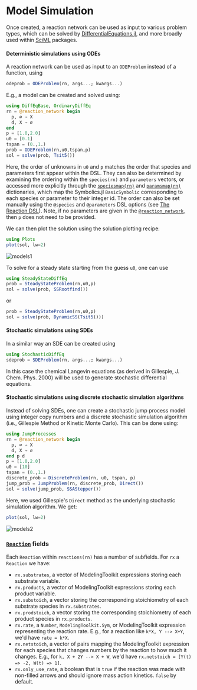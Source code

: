 # Model Simulation

Once created, a reaction network can be used as input to various problem types,
which can be solved by
[DifferentialEquations.jl](http://docs.sciml.ai/DiffEqDocs/stable/),
and more broadly used within [SciML](https://sciml.ai) packages.

#### Deterministic simulations using ODEs

A reaction network can be used as input to an `ODEProblem` instead of a
function, using

```julia
odeprob = ODEProblem(rn, args...; kwargs...)
```

E.g., a model can be created and solved using:

```julia
using DiffEqBase, OrdinaryDiffEq
rn = @reaction_network begin
  p, ∅ → X
  d, X → ∅
end
p = [1.0,2.0]
u0 = [0.1]
tspan = (0.,1.)
prob = ODEProblem(rn,u0,tspan,p)
sol = solve(prob, Tsit5())
```

Here, the order of unknowns in `u0` and `p` matches the order that species and
parameters first appear within the DSL. They can also be determined by examining
the ordering within the `species(rn)` and `parameters` vectors, or accessed more
explicitly through the [`speciesmap(rn)`](@ref) and [`paramsmap(rn)`](@ref)
dictionaries, which map the Symbolics.jl `BasicSymbolic` corresponding to each
species or parameter to their integer id. The order can also be set manually
using the `@species` and `@parameters` DSL options (see [The Reaction
DSL](@ref)). Note, if no parameters are given in the
[`@reaction_network`](@ref), then `p` does not need to be provided.

We can then plot the solution using the solution plotting recipe:

```julia
using Plots
plot(sol, lw=2)
```

![models1](../assets/models1.svg)

To solve for a steady state starting from the guess `u0`, one can use

```julia
using SteadyStateDiffEq
prob = SteadyStateProblem(rn,u0,p)
sol = solve(prob, SSRootfind())
```

or

```julia
prob = SteadyStateProblem(rn,u0,p)
sol = solve(prob, DynamicSS(Tsit5()))
```

#### Stochastic simulations using SDEs

In a similar way an SDE can be created using

```julia
using StochasticDiffEq
sdeprob = SDEProblem(rn, args...; kwargs...)
```

In this case the chemical Langevin equations (as derived in Gillespie, J. Chem.
Phys. 2000) will be used to generate stochastic differential equations.

#### Stochastic simulations using discrete stochastic simulation algorithms

Instead of solving SDEs, one can create a stochastic jump process model using
integer copy numbers and a discrete stochastic simulation algorithm (i.e.,
Gillespie Method or Kinetic Monte Carlo). This can be done using:

```julia
using JumpProcesses
rn = @reaction_network begin
  p, ∅ → X
  d, X → ∅
end p d
p = [1.0,2.0]
u0 = [10]
tspan = (0.,1.)
discrete_prob = DiscreteProblem(rn, u0, tspan, p)
jump_prob = JumpProblem(rn, discrete_prob, Direct())
sol = solve(jump_prob, SSAStepper())
```

Here, we used Gillespie's `Direct` method as the underlying stochastic simulation
algorithm. We get:

```julia
plot(sol, lw=2)
```

![models2](../assets/models2.svg)

### [`Reaction`](@ref) fields

Each `Reaction` within `reactions(rn)` has a number of subfields. For `rx` a
`Reaction` we have:

* `rx.substrates`, a vector of ModelingToolkit expressions storing each
  substrate variable.
* `rx.products`, a vector of ModelingToolkit expressions storing each product
  variable.
* `rx.substoich`, a vector storing the corresponding stoichiometry of each
  substrate species in `rx.substrates`.
* `rx.prodstoich`, a vector storing the corresponding stoichiometry of each
  product species in `rx.products`.
* `rx.rate`, a `Number`, `ModelingToolkit.Sym`, or ModelingToolkit expression
  representing the reaction rate. E.g., for a reaction like `k*X, Y --> X+Y`,
  we'd have `rate = k*X`.
* `rx.netstoich`, a vector of pairs mapping the ModelingToolkit expression for
  each species that changes numbers by the reaction to how much it changes. E.g.,
  for `k, X + 2Y --> X + W`, we'd have `rx.netstoich = [Y(t) => -2, W(t) => 1]`.
* `rx.only_use_rate`, a boolean that is `true` if the reaction was made with
  non-filled arrows and should ignore mass action kinetics. `false` by default.
